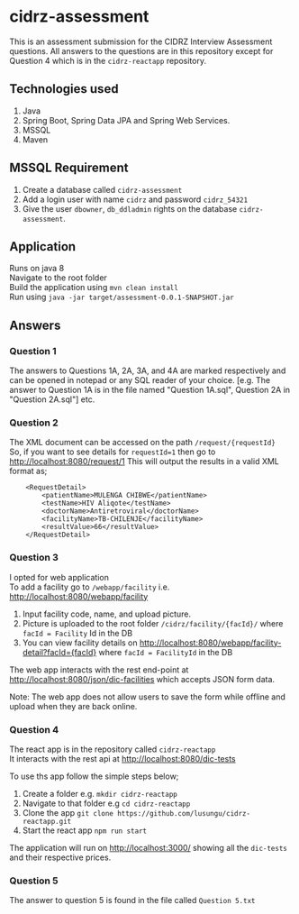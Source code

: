 # cidrz-assessment
This is an assessment submission for the CIDRZ Interview Assessment questions.
All answers to the questions are in this repository except for Question 4 which is in the `cidrz-reactapp` repository.

## Technologies used
1. Java
2. Spring Boot, Spring Data JPA and Spring Web Services. 
3. MSSQL 
4. Maven

## MSSQL Requirement
1. Create a database called `cidrz-assessment` 
2. Add a login user with name `cidrz` and password `cidrz_54321`
3. Give the user `dbowner`, `db_ddladmin` rights on the database `cidrz-assessment`.

## Application
Runs on java 8\
Navigate to the root folder\
Build the application using `mvn clean install`\
Run using `java -jar target/assessment-0.0.1-SNAPSHOT.jar`

## Answers
### Question 1

The answers to Questions 1A, 2A, 3A, and 4A are marked respectively and can be opened in notepad or any SQL reader of your choice.
[e.g. The answer to Question 1A is in the file named "Question 1A.sql", Question 2A in "Question 2A.sql"] etc. 

### Question 2
The XML document can be accessed on the path `/request/{requestId}`\
So, if you want to see details for `requestId=1` then go to\
[http://localhost:8080/request/1](http://localhost:8080/request/1)
This will output the results in a valid XML format as;

```
	<RequestDetail>
		<patientName>MULENGA CHIBWE</patientName>
		<testName>HIV Aliqote</testName>
		<doctorName>Antiretroviral</doctorName>
		<facilityName>TB-CHILENJE</facilityName>
		<resultValue>66</resultValue>
	</RequestDetail>
```

### Question 3
I opted for web application\
To add a facility go to `/webapp/facility` i.e. [http://localhost:8080/webapp/facility](http://localhost:8080/webapp/facility)
1. Input facility code, name, and upload picture.
2. Picture is uploaded to the root folder `/cidrz/facility/{facId}/` where `facId = Facility` Id in the DB
3. You can view facility details on [http://localhost:8080/webapp/facility-detail?facId={facId}](http://localhost:8080/webapp/facility-detail?facId={facId}) where `facId = FacilityId` in the DB

The web app interacts with the rest end-point at [http://localhost:8080/json/dic-facilities](http://localhost:8080/json/dic-facilities) which accepts JSON form data.

Note: The web app does not allow users to save the form while offline and upload when they are back online. 

### Question 4
The react app is in the repository called `cidrz-reactapp`\
It interacts with the rest api at [http://localhost:8080/dic-tests](http://localhost:8080/dic-tests)

To use ths app follow the simple steps below;
1. Create a folder e.g. `mkdir cidrz-reactapp`
2. Navigate to that folder e.g `cd cidrz-reactapp`
3. Clone the app `git clone https://github.com/lusungu/cidrz-reactapp.git`
4. Start the react app `npm run start`

The application will run on [http://localhost:3000/](http://localhost:3000/) showing all the `dic-tests` and their respective prices.

### Question 5
The answer to question 5 is found in the file called `Question 5.txt` 
